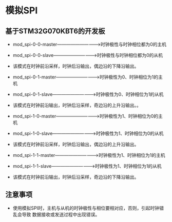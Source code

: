 #                         模拟SPI


## 基于STM32G070KBT6的开发板
- mod_spi-0-0-master——————————>时钟极性与时钟相位都为0的主机        
- mod_spi-0-0-slave——————————>时钟极性与时钟相位都为0的从机 
 - 该模式在时钟前沿采样，时钟后沿输出，偶边沿的下降沿输出。

- mod_spi-0-1-master——————————>时钟极性为0、时钟相位为1的主机        
- mod_spi-0-1-slave——————————>时钟极性为0、时钟相位为1的从机 
 - 该模式在时钟前沿输出，时钟后沿采样，奇边沿的上升沿输出。。
 
- mod_spi-1-0-master——————————>时钟极性为1、时钟相位为0的主机        
- mod_spi-1-0-slave——————————>时钟极性为1、时钟相位为0的从机
 - 该模式在时钟前沿采样，时钟后沿输出，偶边沿的上升沿输出。
 
- mod_spi-1-1-master——————————>时钟极性为1、时钟相位为1的主机        
- mod_spi-1-1-slave——————————>时钟极性为1、时钟相位为1的从机
 - 该模式在时钟前沿输出，时钟后沿采样，奇边沿的下降沿输出。
 
## 注意事项
- 使用模拟SPI时，主机与从机的时钟极性与相位要相对应，否则，引起时钟错乱会导致
	数据接收或发送过程中出现错误。


